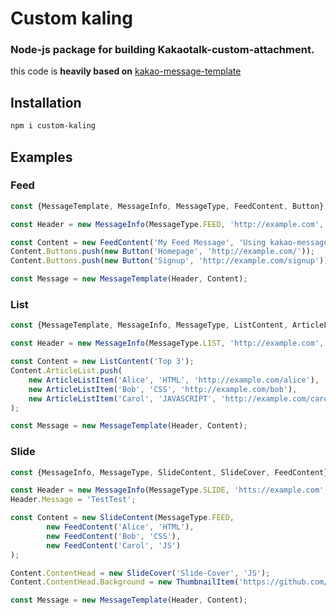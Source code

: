 # Custom kaling

### Node-js package for building Kakaotalk-custom-attachment.

this code is **heavily based on** [kakao-message-template](https://github.com/delta-kor/kakao-message-template) 

## Installation

```bash
npm i custom-kaling
```

## Examples

### Feed

```jsx
const {MessageTemplate, MessageInfo, MessageType, FeedContent, Button} = require('custom-kaling');

const Header = new MessageInfo(MessageType.FEED, 'http://example.com', 'App Name', 'http://example.com/icon.png');

const Content = new FeedContent('My Feed Message', 'Using kakao-message-template', 'https://example.com/mypage');
Content.Buttons.push(new Button('Homepage', 'http://example.com/'));
Content.Buttons.push(new Button('Signup', 'http://example.com/signup'));

const Message = new MessageTemplate(Header, Content);
```

### List

```jsx
const {MessageTemplate, MessageInfo, MessageType, ListContent, ArticleListItem} = require('custom-kaling');

const Header = new MessageInfo(MessageType.LIST, 'http://example.com', 'App Name', 'http://example.com/icon.png');

const Content = new ListContent('Top 3');
Content.ArticleList.push(
    new ArticleListItem('Alice', 'HTML', 'http://example.com/alice'),
    new ArticleListItem('Bob', 'CSS', 'http://example.com/bob'),
    new ArticleListItem('Carol', 'JAVASCRIPT', 'http://example.com/carol')
);

const Message = new MessageTemplate(Header, Content);
```

### Slide

```jsx
const {MessageInfo, MessageType, SlideContent, SlideCover, FeedContent} = require("custom-kaling");

const Header = new MessageInfo(MessageType.SLIDE, 'htts://example.com', '', '');
Header.Message = 'TestTest'; 

const Content = new SlideContent(MessageType.FEED, 
		new FeedContent('Alice', 'HTML'), 
		new FeedContent('Bob', 'CSS'),
		new FeedContent('Carol', 'JS')
);

Content.ContentHead = new SlideCover('Slide-Cover', 'JS');
Content.ContentHead.Background = new ThumbnailItem('https://github.com/fluidicon.png');

const Message = new MessageTemplate(Header, Content);
```
